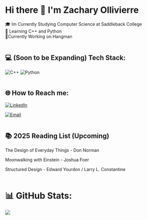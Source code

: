 # Hi there 👋 I'm Zachary Ollivierre

🎓 Im Currently Studying Computer Science at Saddleback College<br>🎯 Learning C++ and Python<br>📝Currently Working on Hangman
<br><br>
## 💻 (Soon to be Expanding) Tech Stack:

![C++](https://img.shields.io/badge/c++-%2300599C.svg?style=for-the-badge&logo=c%2B%2B&logoColor=white) ![Python](https://img.shields.io/badge/python-3670A0?style=for-the-badge&logo=python&logoColor=ffdd54)
<br><br>
## 🌐 How to Reach me: 

[![LinkedIn](https://img.shields.io/badge/LinkedIn-Profile-blue?logo=linkedin)](https://linkedin.com/in/zach-ollivierre-zo1313)

[![Email](https://img.shields.io/badge/Email-Contact-informational?logo=gmail)](mailto:ollivierre1313@gmail.com@example.com)
<br><br>
## 📚 2025 Reading List (Upcoming)

The Design of Everyday Things - Don Norman

Moonwalking with Einstein - Joshua Foer

Structured Design - Edward Yourdon / Larry L. Constantine
<br><br>
# 📊 GitHub Stats:
![](https://github-readme-stats.vercel.app/api?username=ZacharyOllivierre&theme=radical&hide_border=false&include_all_commits=false&count_private=true)<br/>

